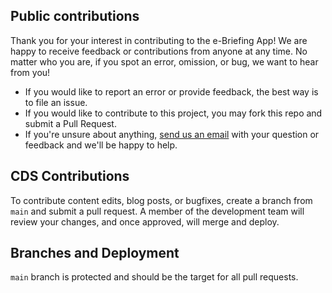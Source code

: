 ## Public contributions
Thank you for your interest in contributing to the e-Briefing App!  We are happy to receive feedback or contributions 
from anyone at any time.  No matter who you are, if you spot an error, omission, or bug, we want to hear from you!

- If you would like to report an error or provide feedback, the best way is to file an issue.
- If you would like to contribute to this project, you may fork this repo and submit a Pull Request.
- If you're unsure about anything, [send us an email](mailto:cds-snc@tbs-sct.gc.ca) with your question or feedback 
  and we'll be happy to help.

## CDS Contributions
To contribute content edits, blog posts, or bugfixes, create a branch from `main` and submit a pull request.  A 
member of the development team will review your changes, and once approved, will merge and deploy.

## Branches and Deployment
`main` branch is protected and should be the target for all pull requests.